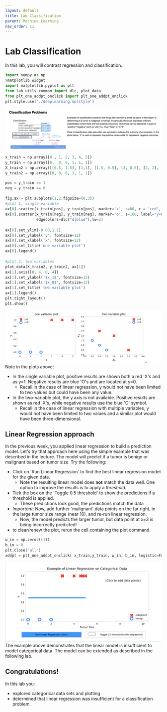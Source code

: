 ```yaml
---
layout: default
title: Lab Classification
parent: Machine Learning
nav_order: 11
---
```

# Lab Classification

In this lab, you will contrast regression and classification.
```python
import numpy as np
%matplotlib widget
import matplotlib.pyplot as plt
from lab_utils_common import dlc, plot_data
from plt_one_addpt_onclick import plt_one_addpt_onclick
plt.style.use('./deeplearning.mplstyle')
```
![](../../assets/images/docs/cassasa.png)
```python
x_train = np.array([0., 1, 2, 3, 4, 5])
y_train = np.array([0,  0, 0, 1, 1, 1])
X_train2 = np.array([[0.5, 1.5], [1,1], [1.5, 0.5], [3, 0.5], [2, 2], [1, 2.5]])
y_train2 = np.array([0, 0, 0, 1, 1, 1])
```
```python
pos = y_train == 1
neg = y_train == 0

fig,ax = plt.subplots(1,2,figsize=(8,3))
#plot 1, single variable
ax[0].scatter(x_train[pos], y_train[pos], marker='x', s=80, c = 'red', label="y=1")
ax[0].scatter(x_train[neg], y_train[neg], marker='o', s=100, label="y=0", facecolors='none', 
              edgecolors=dlc["dlblue"],lw=3)

ax[0].set_ylim(-0.08,1.1)
ax[0].set_ylabel('y', fontsize=12)
ax[0].set_xlabel('x', fontsize=12)
ax[0].set_title('one variable plot')
ax[0].legend()

#plot 2, two variables
plot_data(X_train2, y_train2, ax[1])
ax[1].axis([0, 4, 0, 4])
ax[1].set_ylabel('$x_1$', fontsize=12)
ax[1].set_xlabel('$x_0$', fontsize=12)
ax[1].set_title('two variable plot')
ax[1].legend()
plt.tight_layout()
plt.show()
```
![](../../assets/images/docs/awddadaa.png)
Note in the plots above:
- In the single variable plot, positive results are shown both a red 'X's and as y=1. Negative results are blue 'O's and are located at y=0.
    - Recall in the case of linear regression, y would not have been limited to two values but could have been any value.
- In the two-variable plot, the y axis is not available.  Positive results are shown as red 'X's, while negative results use the blue 'O' symbol.
    - Recall in the case of linear regression with multiple variables, y would not have been limited to two values and a similar plot would have been three-dimensional.

## Linear Regression approach
In the previous week, you applied linear regression to build a prediction model. Let's try that approach here using the simple example that was described in the lecture. The model will predict if a tumor is benign or malignant based on tumor size.  Try the following:
- Click on 'Run Linear Regression' to find the best linear regression model for the given data.
    - Note the resulting linear model does **not** match the data well.
      One option to improve the results is to apply a *threshold*.
- Tick the box on the 'Toggle 0.5 threshold' to show the predictions if a threshold is applied.
    - These predictions look good, the predictions match the data
- *Important*: Now, add further 'malignant' data points on the far right, in the large tumor size range (near 10), and re-run linear regression.
    - Now, the model predicts the larger tumor, but data point at x=3 is being incorrectly predicted!
- to clear/renew the plot, rerun the cell containing the plot command.

```python
w_in = np.zeros((1))
b_in = 0
plt.close('all') 
addpt = plt_one_addpt_onclick( x_train,y_train, w_in, b_in, logistic=False)
```
![](../../assets/images/docs/aqqqcsa.png)
The example above demonstrates that the linear model is insufficient to model categorical data. The model can be extended as described in the following lab.

## Congratulations!
In this lab you:
- explored categorical data sets and plotting
- determined that linear regression was insufficient for a classification problem.


